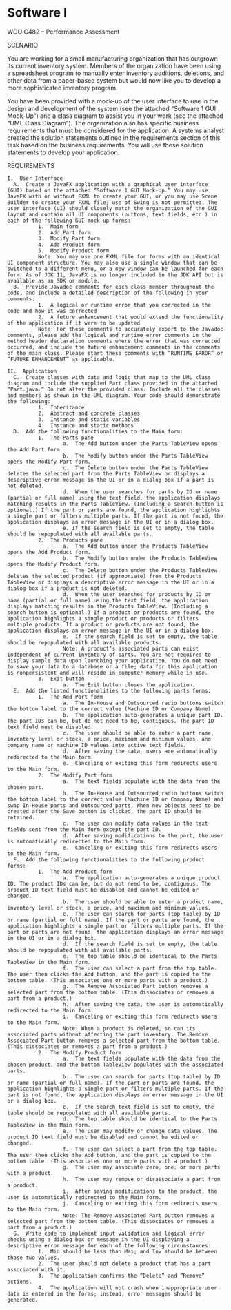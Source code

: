 # Software I

WGU C482 – Performance Assessment

SCENARIO

You are working for a small manufacturing organization that has outgrown its current inventory system. Members of the organization have been using a spreadsheet program to manually enter inventory additions, deletions, and other data from a paper-based system but would now like you to develop a more sophisticated inventory program.

You have been provided with a mock-up of the user interface to use in the design and development of the system (see the attached “Software 1 GUI Mock-Up”) and a class diagram to assist you in your work (see the attached “UML Class Diagram”). The organization also has specific business requirements that must be considered for the application. A systems analyst created the solution statements outlined in the requirements section of this task based on the business requirements. You will use these solution statements to develop your application.

REQUIREMENTS

    I.  User Interface
      A.  Create a JavaFX application with a graphical user interface (GUI) based on the attached “Software 1 GUI Mock-Up.” You may use JavaFX with or without FXML to create your GUI, or you may use Scene Builder to create your FXML file; use of Swing is not permitted. The user interface (UI) should closely match the organization of the GUI layout and contain all UI components (buttons, text fields, etc.) in each of the following GUI mock-up forms:
              1.  Main form
              2.  Add Part form
              3.  Modify Part form
              4.  Add Product form
              5.  Modify Product form
              Note: You may use one FXML file for forms with an identical UI component structure. You may also use a single window that can be switched to a different menu, or a new window can be launched for each form. As of JDK 11, JavaFX is no longer included in the JDK API but is available as an SDK or module.
      B.  Provide Javadoc comments for each class member throughout the code, and include a detailed description of the following in your comments:
              1.  A logical or runtime error that you corrected in the code and how it was corrected
              2.  A future enhancement that would extend the functionality of the application if it were to be updated
              Note: For these comments to accurately export to the Javadoc comments, please add the logical and runtime error comments in the method header declaration comments where the error that was corrected occurred, and include the future enhancement comments in the comments of the main class. Please start these comments with “RUNTIME ERROR” or “FUTURE ENHANCEMENT” as applicable.

    II.  Application
      C.  Create classes with data and logic that map to the UML class diagram and include the supplied Part class provided in the attached “Part.java.” Do not alter the provided class. Include all the classes and members as shown in the UML diagram. Your code should demonstrate the following:
              1.  Inheritance
              2.  Abstract and concrete classes
              3.  Instance and static variables
              4.  Instance and static methods
      D.  Add the following functionalities to the Main form:
              1.  The Parts pane
                      a.  The Add button under the Parts TableView opens the Add Part form.
                      b.  The Modify button under the Parts TableView opens the Modify Part form.
                      c.  The Delete button under the Parts TableView deletes the selected part from the Parts TableView or displays a descriptive error message in the UI or in a dialog box if a part is not deleted.
                      d.  When the user searches for parts by ID or name (partial or full name) using the text field, the application displays matching results in the Parts TableView. (Including a search button is optional.) If the part or parts are found, the application highlights a single part or filters multiple parts. If the part is not found, the application displays an error message in the UI or in a dialog box.
                      e. If the search field is set to empty, the table should be repopulated with all available parts.
              2.  The Products pane
                      a.  The Add button under the Products TableView opens the Add Product form.
                      b.  The Modify button under the Products TableView opens the Modify Product form.
                      c.  The Delete button under the Products TableView deletes the selected product (if appropriate) from the Products TableView or displays a descriptive error message in the UI or in a dialog box if a product is not deleted.
                      d.  When the user searches for products by ID or name (partial or full name) using the text field, the application displays matching results in the Products TableView. (Including a search button is optional.) If a product or products are found, the application highlights a single product or products or filters multiple products. If a product or products are not found, the application displays an error message in the UI or in a dialog box.
                      e.  If the search field is set to empty, the table should be repopulated with all available products.
                      Note: A product’s associated parts can exist independent of current inventory of parts. You are not required to display sample data upon launching your application. You do not need to save your data to a database or a file; data for this application is nonpersistent and will reside in computer memory while in use.
              3.  Exit button
                      a.  The Exit button closes the application.
      E.  Add the listed functionalities to the following parts forms:
              1.  The Add Part form
                      a.  The In-House and Outsourced radio buttons switch the bottom label to the correct value (Machine ID or Company Name).
                      b.  The application auto-generates a unique part ID. The part IDs can be, but do not need to be, contiguous. The part ID text field must be disabled.
                      c.  The user should be able to enter a part name, inventory level or stock, a price, maximum and minimum values, and company name or machine ID values into active text fields.
                      d.  After saving the data, users are automatically redirected to the Main form.
                      e.  Canceling or exiting this form redirects users to the Main form.
              2.  The Modify Part form
                      a.  The text fields populate with the data from the chosen part.
                      b.  The In-House and Outsourced radio buttons switch the bottom label to the correct value (Machine ID or Company Name) and swap In-House parts and Outsourced parts. When new objects need to be created after the Save button is clicked, the part ID should be retained.
                      c.  The user can modify data values in the text fields sent from the Main form except the part ID.
                      d.  After saving modifications to the part, the user is automatically redirected to the Main form.
                      e.  Canceling or exiting this form redirects users to the Main form.
      F.  Add the following functionalities to the following product forms:
              1.  The Add Product form
                      a.  The application auto-generates a unique product ID. The product IDs can be, but do not need to be, contiguous. The product ID text field must be disabled and cannot be edited or changed.
                      b.  The user should be able to enter a product name, inventory level or stock, a price, and maximum and minimum values.
                      c.  The user can search for parts (top table) by ID or name (partial or full name). If the part or parts are found, the application highlights a single part or filters multiple parts. If the part or parts are not found, the application displays an error message in the UI or in a dialog box.
                      d.  If the search field is set to empty, the table should be repopulated with all available parts.
                      e.  The top table should be identical to the Parts TableView in the Main form.
                      f.  The user can select a part from the top table. The user then clicks the Add button, and the part is copied to the bottom table. (This associates one or more parts with a product.)
                      g.  The Remove Associated Part button removes a selected part from the bottom table. (This dissociates or removes a part from a product.)
                      h.  After saving the data, the user is automatically redirected to the Main form.
                      i.  Canceling or exiting this form redirects users to the Main form.
                      Note: When a product is deleted, so can its associated parts without affecting the part inventory. The Remove Associated Part button removes a selected part from the bottom table. (This dissociates or removes a part from a product.)
              2.  The Modify Product form
                      a.  The text fields populate with the data from the chosen product, and the bottom TableView populates with the associated parts.
                      b.  The user can search for parts (top table) by ID or name (partial or full name). If the part or parts are found, the application highlights a single part or filters multiple parts. If the part is not found, the application displays an error message in the UI or a dialog box.
                      c.  If the search text field is set to empty, the table should be repopulated with all available parts.
                      d.  The top table should be identical to the Parts TableView in the Main form.
                      e.  The user may modify or change data values. The product ID text field must be disabled and cannot be edited or changed.
                      f.  The user can select a part from the top table. The user then clicks the Add button, and the part is copied to the bottom table. (This associates one or more parts with a product.)
                      g.  The user may associate zero, one, or more parts with a product.
                      h.  The user may remove or disassociate a part from a product.
                      i.  After saving modifications to the product, the user is automatically redirected to the Main form.
                      j.  Canceling or exiting this form redirects users to the Main form.
                      Note: The Remove Associated Part button removes a selected part from the bottom table. (This dissociates or removes a part from a product.)
      G.  Write code to implement input validation and logical error checks using a dialog box or message in the UI displaying a descriptive error message for each of the following circumstances:
              1.  Min should be less than Max; and Inv should be between those two values.
              2.  The user should not delete a product that has a part associated with it.
              3.  The application confirms the “Delete” and “Remove” actions.
              4.  The application will not crash when inappropriate user data is entered in the forms; instead, error messages should be generated.
